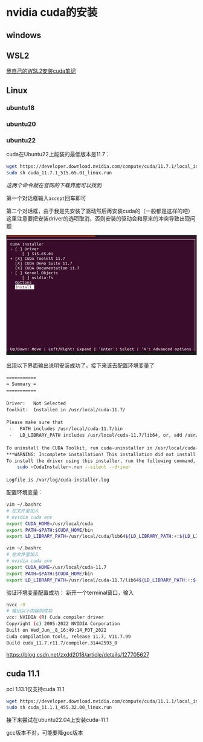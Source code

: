 # nvidia cuda的安装

## windows

## WSL2

[我自己的WSL2安装cuda笔记](../../02%20OperationSystem%E6%93%8D%E4%BD%9C%E7%B3%BB%E7%BB%9F/Linux/WSL/WSL%E5%A6%82%E4%BD%95%E5%AE%89%E8%A3%85Cuda.md)

## Linux

### ubuntu18

### ubuntu20

### ubuntu22

cuda在Ubuntu22上能装的最低版本是11.7：

```bash
wget https://developer.download.nvidia.com/compute/cuda/11.7.1/local_installers/cuda_11.7.1_515.65.01_linux.run
sudo sh cuda_11.7.1_515.65.01_linux.run
```

*这两个命令就在官网的下载界面可以找到*

第一个对话框输入`accept`回车即可

第二个对话框，由于我是先安装了驱动然后再安装cuda的（一般都是这样的吧）
这里注意要把安装driver的选项取消，否则安装的驱动会和原来的冲突导致出现问题

![](./cuda.asset/cuda-11.7-installation-02.png)

出现以下界面输出说明安装成功了，接下来该去配置环境变量了

```bash
===========
= Summary =
===========

Driver:   Not Selected
Toolkit:  Installed in /usr/local/cuda-11.7/

Please make sure that
 -   PATH includes /usr/local/cuda-11.7/bin
 -   LD_LIBRARY_PATH includes /usr/local/cuda-11.7/lib64, or, add /usr/local/cuda-11.7/lib64 to /etc/ld.so.conf and run ldconfig as root

To uninstall the CUDA Toolkit, run cuda-uninstaller in /usr/local/cuda-11.7/bin
***WARNING: Incomplete installation! This installation did not install the CUDA Driver. A driver of version at least 515.00 is required for CUDA 11.7 functionality to work.
To install the driver using this installer, run the following command, replacing <CudaInstaller> with the name of this run file:
    sudo <CudaInstaller>.run --silent --driver

Logfile is /var/log/cuda-installer.log
```

配置环境变量：

```bash
vim ~/.bashrc
# 在文件里加入
# nvidia cuda env
export CUDA_HOME=/usr/local/cuda
export PATH=$PATH:$CUDA_HOME/bin
export LD_LIBRARY_PATH=/usr/local/cuda/lib64${LD_LIBRARY_PATH:+:${LD_LIBRARY_PATH}}
```

```bash
vim ~/.bashrc
# 在文件里加入
# nvidia cuda env
export CUDA_HOME=/usr/local/cuda-11.7
export PATH=$PATH:$CUDA_HOME/bin
export LD_LIBRARY_PATH=/usr/local/cuda-11.7/lib64${LD_LIBRARY_PATH:+:${LD_LIBRARY_PATH}}
```

验证环境变量配置成功：
新开一个terminal窗口，输入

```bash
nvcc -V
# 输出以下内容则成功
vcc: NVIDIA (R) Cuda compiler driver
Copyright (c) 2005-2022 NVIDIA Corporation
Built on Wed_Jun__8_16:49:14_PDT_2022
Cuda compilation tools, release 11.7, V11.7.99
Build cuda_11.7.r11.7/compiler.31442593_0
```

https://blog.csdn.net/zxdd2018/article/details/127705627

## cuda 11.1

pcl 1.13.1仅支持cuda 11.1

```bash
wget https://developer.download.nvidia.com/compute/cuda/11.1.1/local_installers/cuda_11.1.1_455.32.00_linux.run
sudo sh cuda_11.1.1_455.32.00_linux.run
```

接下来尝试在ubuntu22.04上安装cuda-11.1

gcc版本不对，可能要降gcc版本
